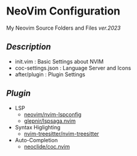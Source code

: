 # NeoVim Configuration

My Neovim Source Folders and Files _ver.2023_


## $Description$
  * init.vim : Basic Settings about NVIM
  * coc-settings.json : Language Server and Icons
  * after/plugin : Plugin Settings

## $Plugin$
  * LSP
    * [neovim/nvim-lspconfig](https://github.com/neovim/nvim-lspconfig)
    * [glepnir/lspsaga.nvim](https://github.com/nvimdev/lspsaga.nvim)
  * Syntax Higlighting
    * [nvim-treesitter/nvim-treesitter](https://github.com/nvim-treesitter/nvim-treesitter)
  * Auto-Completion
    * [neoclide/coc.nvim](https://github.com/neoclide/coc.nvim)
